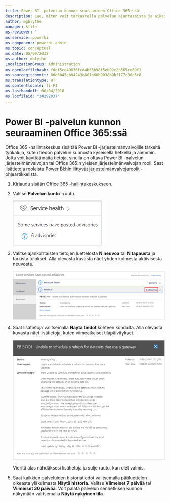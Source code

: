 ```yaml
---
title: Power BI -palvelun kunnon seuraaminen Office 365:ssä
description: Lue, miten voit tarkastella palvelun ajantasaista ja aikaisempaa kuntoa Office 365 -hallintakeskuksesta.
author: mgblythe
manager: kfile
ms.reviewer: ''
ms.service: powerbi
ms.component: powerbi-admin
ms.topic: conceptual
ms.date: 05/09/2018
ms.author: mblythe
LocalizationGroup: Administration
ms.openlocfilehash: fdef5ce49836fcd4b65b98f5eb92c2b565ce69f1
ms.sourcegitcommit: 80d6b45eb84243e801b60b9038b9bff77c30d5c8
ms.translationtype: HT
ms.contentlocale: fi-FI
ms.lasthandoff: 06/04/2018
ms.locfileid: "34292037"
---
```

# <a name="track-power-bi-service-health-in-office-365"></a>Power BI -palvelun kunnon seuraaminen Office 365:ssä

Office 365 -hallintakeskus sisältää Power BI -järjestelmänvalvojille tärkeitä työkaluja, kuten tiedon palvelun kunnosta kyseisellä hetkellä ja aiemmin. Jotta voit käyttää näitä tietoja, sinulla on oltava Power BI -palvelun järjestelmänvalvojan tai Office 365:n yleisen järjestelmänvalvojan rooli. Saat lisätietoja rooleista [Power BI:hin liittyvät järjestelmänvalvojaroolit](service-admin-administering-power-bi-in-your-organization.md#administrator-roles-related-to-power-bi) -ohjeartikkelista.


1. Kirjaudu sisään [Office 365 -hallintakeskukseen](https://portal.office.com/adminportal).

2. Valitse **Palvelun kunto** -ruutu.

    ![Palvelun kunto -ruutu](media/service-admin-health/service-health-tile.png)

3. Valitse ajankohtaisten tietojen luettelosta **N neuvoa** tai **N tapausta** ja tarkista tulokset. Alla olevasta kuvasta näet yhden kolmesta aktiivisesta neuvosta.

    ![Aktiiviset neuvot](media/service-admin-health/active-advisories.png)

4. Saat lisätietoja valitsemalla **Näytä tiedot** kohteen kohdalta. Alla olevasta kuvasta näet lisätietoja, kuten viimeaikaiset tilapäivitykset.

    ![Neuvon tiedot](media/service-admin-health/advisory-details.png)

    Vieritä alas nähdäksesi lisätietoja ja sulje ruutu, kun olet valmis.

5. Saat kaikkien palveluiden historiatiedot valitsemalla pääluettelon oikeasta yläkulmasta **Näytä historia**. Valitse **Viimeiset 7 päivää** tai **Viimeiset 30 päivää**. Voit palata palvelun senhetkisen kunnon näkymään valitsemalla **Näytä nykyinen tila**.